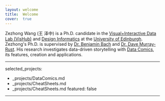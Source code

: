 ```yaml
---
layout: welcome
title:  Welcome
cover:  true
---
```



Zezhong Wang (王 泽中) is a Ph.D. candidate in the [Visual+Interactive Data Lab (VisHub)](https://visualinteractivedata.github.io/bach.html) and [Design Informatics](https://www.designinformatics.org/) at the [University of Edinburgh](https://www.ed.ac.uk/). Zezhong's Ph.D. is supervised by [Dr. Benjamin Bach](https://visualinteractivedata.github.io/bach.html) and [Dr. Dave Murray-Rust](http://dave.murray-rust.org/). His research investigates data-driven storytelling with [Data Comics](https://datacomics.github.io/), its features, creation and applications.

---
selected_projects:
  - _projects/DataComics.md
  - _projects/CheatSheets.md
  - _projects/CheatSheets.md
featured: false
---

<!-- ---
layout: page
title: 
sitemap: false

--- -->

